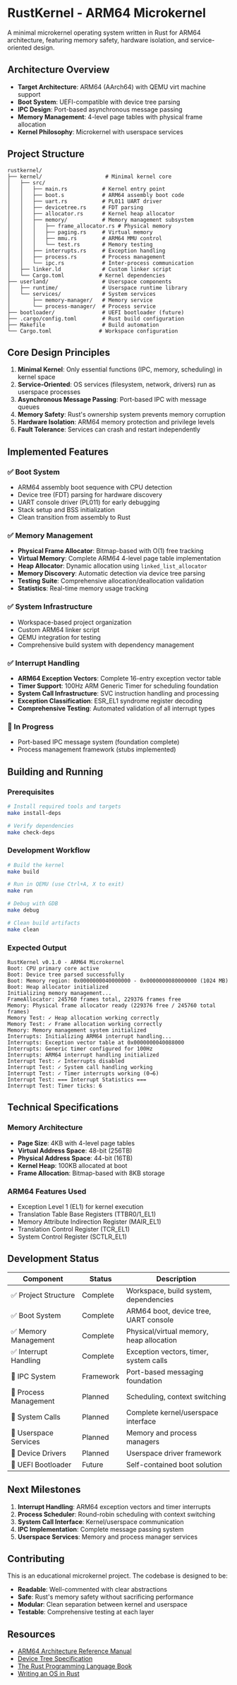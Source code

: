# RustKernel - ARM64 Microkernel

A minimal microkernel operating system written in Rust for ARM64 architecture, featuring memory safety, hardware isolation, and service-oriented design.

## Architecture Overview

- **Target Architecture**: ARM64 (AArch64) with QEMU virt machine support
- **Boot System**: UEFI-compatible with device tree parsing
- **IPC Design**: Port-based asynchronous message passing
- **Memory Management**: 4-level page tables with physical frame allocation
- **Kernel Philosophy**: Microkernel with userspace services

## Project Structure

```
rustkernel/
├── kernel/                    # Minimal kernel core
│   ├── src/
│   │   ├── main.rs           # Kernel entry point
│   │   ├── boot.s            # ARM64 assembly boot code
│   │   ├── uart.rs           # PL011 UART driver
│   │   ├── devicetree.rs     # FDT parsing
│   │   ├── allocator.rs      # Kernel heap allocator
│   │   ├── memory/           # Memory management subsystem
│   │   │   ├── frame_allocator.rs # Physical memory
│   │   │   ├── paging.rs     # Virtual memory
│   │   │   ├── mmu.rs        # ARM64 MMU control
│   │   │   └── test.rs       # Memory testing
│   │   ├── interrupts.rs     # Exception handling
│   │   ├── process.rs        # Process management
│   │   └── ipc.rs            # Inter-process communication
│   ├── linker.ld             # Custom linker script
│   └── Cargo.toml           # Kernel dependencies
├── userland/                 # Userspace components
│   ├── runtime/              # Userspace runtime library
│   └── services/             # System services
│       ├── memory-manager/   # Memory service
│       └── process-manager/  # Process service
├── bootloader/               # UEFI bootloader (future)
├── .cargo/config.toml        # Rust build configuration
├── Makefile                  # Build automation
└── Cargo.toml               # Workspace configuration
```

## Core Design Principles

1. **Minimal Kernel**: Only essential functions (IPC, memory, scheduling) in kernel space
2. **Service-Oriented**: OS services (filesystem, network, drivers) run as userspace processes
3. **Asynchronous Message Passing**: Port-based IPC with message queues
4. **Memory Safety**: Rust's ownership system prevents memory corruption
5. **Hardware Isolation**: ARM64 memory protection and privilege levels
6. **Fault Tolerance**: Services can crash and restart independently

## Implemented Features

### ✅ Boot System
- ARM64 assembly boot sequence with CPU detection
- Device tree (FDT) parsing for hardware discovery
- UART console driver (PL011) for early debugging
- Stack setup and BSS initialization
- Clean transition from assembly to Rust

### ✅ Memory Management
- **Physical Frame Allocator**: Bitmap-based with O(1) free tracking
- **Virtual Memory**: Complete ARM64 4-level page table implementation
- **Heap Allocator**: Dynamic allocation using `linked_list_allocator`
- **Memory Discovery**: Automatic detection via device tree parsing
- **Testing Suite**: Comprehensive allocation/deallocation validation
- **Statistics**: Real-time memory usage tracking

### ✅ System Infrastructure
- Workspace-based project organization
- Custom ARM64 linker script
- QEMU integration for testing
- Comprehensive build system with dependency management

### ✅ Interrupt Handling
- **ARM64 Exception Vectors**: Complete 16-entry exception vector table
- **Timer Support**: 100Hz ARM Generic Timer for scheduling foundation
- **System Call Infrastructure**: SVC instruction handling and processing
- **Exception Classification**: ESR_EL1 syndrome register decoding
- **Comprehensive Testing**: Automated validation of all interrupt types

### 🚧 In Progress
- Port-based IPC message system (foundation complete)
- Process management framework (stubs implemented)

## Building and Running

### Prerequisites

```bash
# Install required tools and targets
make install-deps

# Verify dependencies
make check-deps
```

### Development Workflow

```bash
# Build the kernel
make build

# Run in QEMU (use Ctrl+A, X to exit)
make run

# Debug with GDB
make debug

# Clean build artifacts
make clean
```

### Expected Output

```
RustKernel v0.1.0 - ARM64 Microkernel
Boot: CPU primary core active
Boot: Device tree parsed successfully
Boot: Memory region: 0x0000000040000000 - 0x0000000080000000 (1024 MB)
Boot: Heap allocator initialized
Initializing memory management...
FrameAllocator: 245760 frames total, 229376 frames free
Memory: Physical frame allocator ready (229376 free / 245760 total frames)
Memory Test: ✓ Heap allocation working correctly
Memory Test: ✓ Frame allocation working correctly
Memory: Memory management system initialized
Interrupts: Initializing ARM64 interrupt handling...
Interrupts: Exception vector table at 0x0000000040088000
Interrupts: Generic timer configured for 100Hz
Interrupts: ARM64 interrupt handling initialized
Interrupt Test: ✓ Interrupts disabled
Interrupt Test: ✓ System call handling working
Interrupt Test: ✓ Timer interrupts working (0→6)
Interrupt Test: === Interrupt Statistics ===
Interrupt Test: Timer ticks: 6
```

## Technical Specifications

### Memory Architecture
- **Page Size**: 4KB with 4-level page tables
- **Virtual Address Space**: 48-bit (256TB)
- **Physical Address Space**: 44-bit (16TB)
- **Kernel Heap**: 100KB allocated at boot
- **Frame Allocation**: Bitmap-based with 8KB storage

### ARM64 Features Used
- Exception Level 1 (EL1) for kernel execution
- Translation Table Base Registers (TTBR0/1_EL1)
- Memory Attribute Indirection Register (MAIR_EL1)
- Translation Control Register (TCR_EL1)
- System Control Register (SCTLR_EL1)

## Development Status

| Component | Status | Description |
|-----------|--------|--------------|
| ✅ Project Structure | Complete | Workspace, build system, dependencies |
| ✅ Boot System | Complete | ARM64 boot, device tree, UART console |
| ✅ Memory Management | Complete | Physical/virtual memory, heap allocation |
| ✅ Interrupt Handling | Complete | Exception vectors, timer, system calls |
| 🚧 IPC System | Framework | Port-based messaging foundation |
| 🔲 Process Management | Planned | Scheduling, context switching |
| 🔲 System Calls | Planned | Complete kernel/userspace interface |
| 🔲 Userspace Services | Planned | Memory and process managers |
| 🔲 Device Drivers | Planned | Userspace driver framework |
| 🔲 UEFI Bootloader | Future | Self-contained boot solution |

## Next Milestones

1. **Interrupt Handling**: ARM64 exception vectors and timer interrupts
2. **Process Scheduler**: Round-robin scheduling with context switching
3. **System Call Interface**: Kernel/userspace communication
4. **IPC Implementation**: Complete message passing system
5. **Userspace Services**: Memory and process manager services

## Contributing

This is an educational microkernel project. The codebase is designed to be:
- **Readable**: Well-commented with clear abstractions
- **Safe**: Rust's memory safety without sacrificing performance
- **Modular**: Clean separation between kernel and userspace
- **Testable**: Comprehensive testing at each layer

## Resources

- [ARM64 Architecture Reference Manual](https://developer.arm.com/documentation/ddi0487/latest)
- [Device Tree Specification](https://devicetree-specification.readthedocs.io/)
- [The Rust Programming Language Book](https://doc.rust-lang.org/book/)
- [Writing an OS in Rust](https://os.phil-opp.com/)
